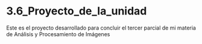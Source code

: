# 3.6_Proyecto_de_la_unidad
Este es el proyecto desarrollado para concluir el tercer parcial de mi materia de Análisis y Procesamiento de Imágenes
